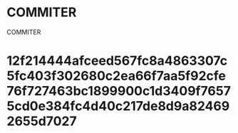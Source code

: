 # COMMITER
COMMITER






# 12f214444afceed567fc8a4863307c5fc403f302680c2ea66f7aa5f92cfe76f727463bc1899900c1d3409f76575cd0e384fc4d40c217de8d9a824692655d7027
